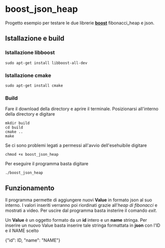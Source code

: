 # boost_json_heap

Progetto esempio per testare le due librerie [**boost**](https://www.boost.org/) fibonacci_heap e json.

## Istallazione e build
### Istallazione libboost
```
sudo apt-get install libboost-all-dev
```
### Istallazione cmake
```
sudo apt-get install cmake
```
### Build
Fare il download della directory e aprire il terminale. Posizionarsi all'interno della directory e digitare 
```
mkdir build
cd build
cmake ..
make
```
Se ci sono problemi legati a permessi all'avvio dell'esehuibile digitare 
```
chmod +x boost_json_heap
```
Per eseguire il programma basta digitare 
```
./boost_json_heap
```

## Funzionamento
Il programma permette di aggiungere nuovi **Value** in formato json al suo interno. I valori inseriti verranno poi riordinati grazie all'*heap* *di* *fibonacci* 
e mostrati a video. Per uscire dal programma basta insterire il comando *exit*. 

Un **Value**  è un oggetto formato da un **id** intero e un **name** stringa.
Per inserire un nuovo Value basta inserire tale stringa formattata in **json** con l'ID e il NAME scelto 

{"id": ID, "name": "NAME"}
